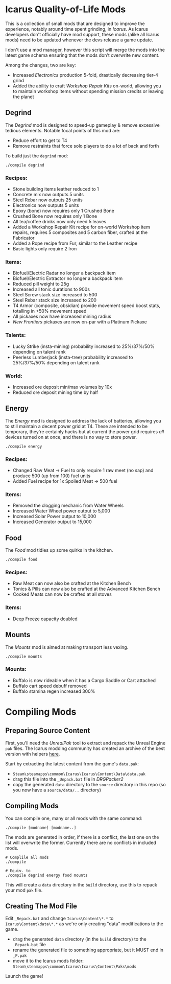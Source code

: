 Icarus Quality-of-Life Mods
===========================
This is a collection of small mods that are designed to improve the experience, notably around time spent grinding,
in _Icarus_. As Icarus developers don't officially have mod support, these mods (alike all Icarus mods) need to be
updated whenever the devs release a game update.

I don't use a mod manager, however this script will merge the mods into the latest game schema ensuring that the mods
don't overwrite new content.

Among the changes, two are key:

* Increased _Electronics_ production 5-fold, drastically decreasing tier-4 grind
* Added the ability to craft _Workshop Repair Kits_ on-world, allowing you to maintain workshop items without spending
  mission credits or leaving the planet

Degrind
-------
The _Degrind_ mod is designed to speed-up gameplay & remove excessive tedious elements. Notable focal points of this
mod are:

* Reduce effort to get to T4
* Remove restraints that force solo players to do a lot of back and forth

To build just the `degrind` mod:

    ./compile degrind

### Recipes:

* Stone building items leather reduced to 1
* Concrete mix now outputs 5 units
* Steel Rebar now outputs 25 units
* Electronics now outputs 5 units
* Epoxy (bone) now requires only 1 Crushed Bone
* Crushed Bone now requires only 1 Bone
* All tea/coffee drinks now only need 5 leaves
* Added a Workshop Repair Kit recipe for on-world Workshop item repairs, requires 5 composites and 5 carbon fiber,
  crafted at the Fabricator
* Added a Rope recipe from Fur, similar to the Leather recipe
* Basic lights only require 2 Iron

### Items:

* Biofuel/Electric Radar no longer a backpack item
* Biofuel/Electric Extractor no longer a backpack item
* Reduced pill weight to 25g
* Increased all tonic durations to 900s
* Steel Screw stack size increased to 500
* Steel Rebar stack size increased to 200
* T4 Armor (composite, obsidian) provide movement speed boost stats, totalling in +50% movement speed
* All pickaxes now have increased mining radius
* _New Frontiers_ pickaxes are now on-par with a Platinum Pickaxe

### Talents:

* Lucky Strike (insta-mining) probability increased to 25%/37%/50% depending on talent rank
* Peerless Lumberjack (insta-tree) probability increased to 25%/37%/50% depending on talent rank

### World:

* Increased ore deposit min/max volumes by 10x
* Reduced ore deposit mining time by half

Energy
------
The _Energy_ mod is designed to address the lack of batteries, allowing you to still maintain a decent power grid at
T4. These are intended to be temporary, they're certainly hacks but at current the power grid requires _all_ devices
turned on at once, and there is no way to store power.

    ./compile energy

### Recipes:

* Changed Raw Meat -> Fuel to only require 1 raw meet (no sap) and produce 500 (up from 100) fuel units
* Added Fuel recipe for 1x Spoiled Meat -> 500 fuel

### Items:

* Removed the clogging mechanic from Water Wheels
* Increased Water Wheel power output to 5,000
* Increased Solar Power output to 10,000
* Increased Generator output to 15,000

Food
----
The _Food_ mod tidies up some quirks in the kitchen.

    ./compile food

### Recipes:

* Raw Meat can now also be crafted at the Kitchen Bench
* Tonics & Pills can now also be crafted at the Advanced Kitchen Bench
* Cooked Meats can now be crafted at all stoves

### Items:

* Deep Freeze capacity doubled

Mounts
------
The _Mounts_ mod is aimed at making transport less vexing.

    ./compile mounts

### Mounts:

* Buffalo is now rideable when it has a Cargo Saddle or Cart attached
* Buffalo cart speed debuff removed
* Buffalo stamina regen increased 300%

Compiling Mods
==============
Preparing Source Content
------------------------
First, you'll need the _UnrealPak_ tool to extract and repack the Unreal Engine `pak` files. The Icarus modding
community has created an archive of the best version with helpers
[here](https://drive.google.com/file/d/1f8J_2A0GgDIAU6Ekq7Ef6GELnpHpK8wT/view?usp=sharing).

Start by extracting the latest content from the game's `data.pak`:

* `Steam\steamapps\common\Icarus\Icarus\Content\Data\data.pak`
* drag this file into the `_Unpack.bat` file in _DRGPacker2_
* copy the generated `data` directory to the `source` directory in this repo (so you now have a `source/data/..`
  directory)

Compiling Mods
--------------
You can compile one, many or all mods with the same command:

    ./compile [modname] [modname..]

The mods are generated in order, if there is a conflict, the last one on the list will overwrite the former. Currently
there are no conflicts in included mods.

    # Complile all mods    
    ./compile

    # Equiv. to
    ./compile degrind energy food mounts

This will create a `data` directory in the `build` directory, use this to repack your mod `pak` file.

Creating The Mod File
---------------------
Edit `_Repack.bat` and change `Icarus\Content\*.*` to `Icarus\Content\data\*.*` as we're only creating "data"
modifications to the game.

* drag the generated `data` directory (in the `build` directory) to the `_Repack.bat` file
* rename the generated file to something appropriate, but it MUST end in `_P.pak`
* move it to the Icarus mods folder: `Steam\steamapps\common\Icarus\Icarus\Content\Paks\mods`

Launch the game!
